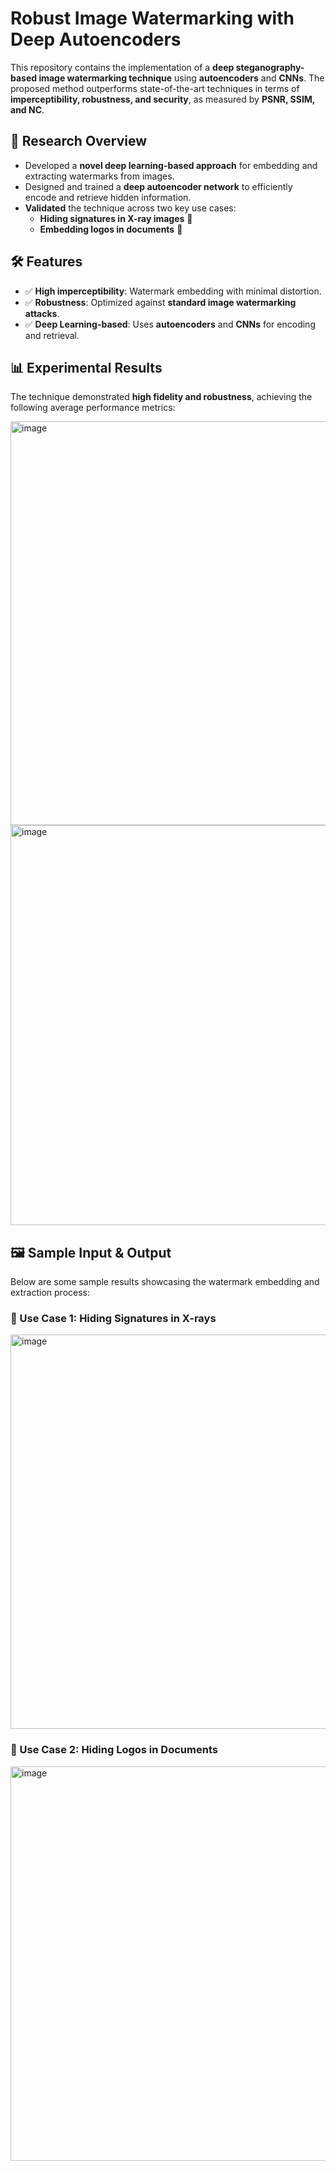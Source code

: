 # Robust Image Watermarking with Deep Autoencoders  

This repository contains the implementation of a **deep steganography-based image watermarking technique** using **autoencoders** and **CNNs**. The proposed method outperforms state-of-the-art techniques in terms of **imperceptibility, robustness, and security**, as measured by **PSNR, SSIM, and NC**.

## 🔬 Research Overview  
- Developed a **novel deep learning-based approach** for embedding and extracting watermarks from images.  
- Designed and trained a **deep autoencoder network** to efficiently encode and retrieve hidden information.  
- **Validated** the technique across two key use cases:
  - **Hiding signatures in X-ray images** 🏥  
  - **Embedding logos in documents** 📜  

## 🛠️ Features  
- ✅ **High imperceptibility**: Watermark embedding with minimal distortion.  
- ✅ **Robustness**: Optimized against **standard image watermarking attacks**.  
- ✅ **Deep Learning-based**: Uses **autoencoders** and **CNNs** for encoding and retrieval.  


## 📊 Experimental Results  
The technique demonstrated **high fidelity and robustness**, achieving the following average performance metrics:  

<img width="646" alt="image" src="https://github.com/user-attachments/assets/55106b3d-fb06-46e3-b3f4-20b0b29e02c0" />

<img width="640" alt="image" src="https://github.com/user-attachments/assets/9a5bb0c0-0682-4aa8-9d9a-403ac869fc41" />

## 🖼️ Sample Input & Output  
Below are some sample results showcasing the watermark embedding and extraction process:

### 🔹 Use Case 1: Hiding Signatures in X-rays  

<img width="631" alt="image" src="https://github.com/user-attachments/assets/e0633939-e823-44c1-b874-ee33751f5c31" />


### 🔹 Use Case 2: Hiding Logos in Documents  

<img width="631" alt="image" src="https://github.com/user-attachments/assets/3d153481-a358-4e48-97fa-73e520bb7f10" />




